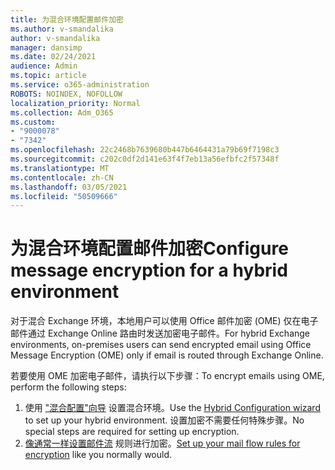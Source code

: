 ```yaml
---
title: 为混合环境配置邮件加密
ms.author: v-smandalika
author: v-smandalika
manager: dansimp
ms.date: 02/24/2021
audience: Admin
ms.topic: article
ms.service: o365-administration
ROBOTS: NOINDEX, NOFOLLOW
localization_priority: Normal
ms.collection: Adm_O365
ms.custom:
- "9000078"
- "7342"
ms.openlocfilehash: 22c2468b7639680b447b6464431a79b69f7198c3
ms.sourcegitcommit: c202c0df2d141e63f4f7eb13a56efbfc2f57348f
ms.translationtype: MT
ms.contentlocale: zh-CN
ms.lasthandoff: 03/05/2021
ms.locfileid: "50509666"
---
```

# <a name="configure-message-encryption-for-a-hybrid-environment"></a><span data-ttu-id="eeaec-102">为混合环境配置邮件加密</span><span class="sxs-lookup"><span data-stu-id="eeaec-102">Configure message encryption for a hybrid environment</span></span>

<span data-ttu-id="eeaec-103">对于混合 Exchange 环境，本地用户可以使用 Office 邮件加密 (OME) 仅在电子邮件通过 Exchange Online 路由时发送加密电子邮件。</span><span class="sxs-lookup"><span data-stu-id="eeaec-103">For hybrid Exchange environments, on-premises users can send encrypted email using Office Message Encryption (OME) only if email is routed through Exchange Online.</span></span>

<span data-ttu-id="eeaec-104">若要使用 OME 加密电子邮件，请执行以下步骤：</span><span class="sxs-lookup"><span data-stu-id="eeaec-104">To encrypt emails using OME, perform the following steps:</span></span>

1. <span data-ttu-id="eeaec-105">使用 ["混合配置"向导](https://docs.microsoft.com/Exchange/hybrid-configuration-wizard) 设置混合环境。</span><span class="sxs-lookup"><span data-stu-id="eeaec-105">Use the [Hybrid Configuration wizard](https://docs.microsoft.com/Exchange/hybrid-configuration-wizard) to set up your hybrid environment.</span></span> <span data-ttu-id="eeaec-106">设置加密不需要任何特殊步骤。</span><span class="sxs-lookup"><span data-stu-id="eeaec-106">No special steps are required for setting up encryption.</span></span>
2. <span data-ttu-id="eeaec-107">[像通常一样设置邮件流](https://docs.microsoft.com/microsoft-365/compliance/define-mail-flow-rules-to-encrypt-email) 规则进行加密。</span><span class="sxs-lookup"><span data-stu-id="eeaec-107">[Set up your mail flow rules for encryption](https://docs.microsoft.com/microsoft-365/compliance/define-mail-flow-rules-to-encrypt-email) like you normally would.</span></span>


